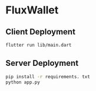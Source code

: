 # FluxWallet


## Client Deployment


```bash
flutter run lib/main.dart
```


## Server Deployment


```bash
pip install -r requirements. txt
python app.py
```
